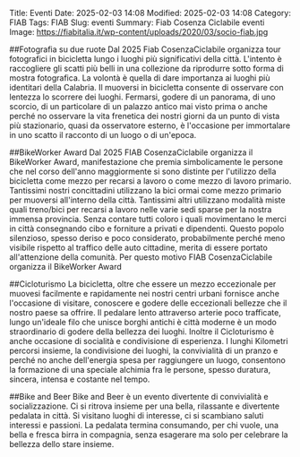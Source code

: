 Title: Eventi
Date: 2025-02-03 14:08
Modified: 2025-02-03 14:08
Category: FIAB
Tags: FIAB
Slug: eventi
Summary: Fiab Cosenza Ciclabile eventi
Image: https://fiabitalia.it/wp-content/uploads/2020/03/socio-fiab.jpg

##Fotografia su due ruote
Dal 2025 Fiab CosenzaCiclabile organizza tour fotografici in bicicletta lungo i luoghi più significativi della città. L'intento è raccogliere gli scatti più belli in una collezione da riprodurre sotto forma di mostra fotografica. La volontà è quella di dare importanza ai luoghi più identitari della Calabria. Il muoversi in bicicletta consente di osservare con lentezza lo scorrere dei luoghi. Fermarsi, godere di un panorama, di uno scorcio, di un particolare di un palazzo antico mai visto prima o anche perché no osservare la vita frenetica dei nostri giorni da un punto di vista più stazionario, quasi da osservatore esterno, è l'occasione per immortalare in uno scatto il racconto di un luogo o di un'epoca.

##BikeWorker Award
Dal 2025 FIAB CosenzaCiclabile organizza il BikeWorker Award, manifestazione che premia simbolicamente le persone che nel corso dell'anno maggiormente si sono distinte per l'utilizzo della bicicletta come mezzo per recarsi a lavoro o come mezzo di lavoro primario. Tantissimi nostri concittadini utilizzano la bici ormai come mezzo primario per muoversi all'interno della città. Tantissimi altri utilizzano modalità miste quali treno/bici per recarsi a lavoro nelle varie sedi sparse per la nostra immensa provincia. Senza contare tutti coloro i quali movimentano le merci in città consegnando cibo e forniture a privati e dipendenti. Questo popolo silenzioso, spesso deriso e poco considerato, probabilmente perché meno visibile rispetto al traffico delle auto cittadine, merita di essere portato all'attenzione della comunità. Per questo motivo FIAB CosenzaCiclabile organizza il BikeWorker Award

##Cicloturismo
La bicicletta, oltre che essere un mezzo eccezionale per muovesi facilmente e rapidamente nei nostri centri urbani fornisce anche l'occasione di visitare, conoscere e godere delle eccezionali bellezze che il nostro paese sa offrire. Il pedalare lento attraverso arterie poco trafficate, lungo un'ideale filo che unisce borghi antichi è città moderne è un modo straordinario di godere della bellezza dei luoghi. Inoltre il Cicloturismo è anche occasione di socialità e condivisione di esperienza. I lunghi Kilometri percorsi insieme, la condivisione dei luoghi, la convivialità di un pranzo e perché no anche dell'energia spesa per raggiungere un luogo, consentono la formazione di una speciale alchimia fra le persone, spesso duratura, sincera, intensa e costante nel tempo.

##Bike and Beer
Bike and Beer è un evento divertente di convivialità e socializzazione. Ci si ritrova insieme per una bella, rilassante e divertente pedalata in città. Si visitano luoghi di interesse, ci si scambiano saluti interessi e passioni. La pedalata termina consumando, per chi vuole, una bella e fresca birra in compagnia, senza esagerare ma solo per celebrare la bellezza dello stare insieme. 
